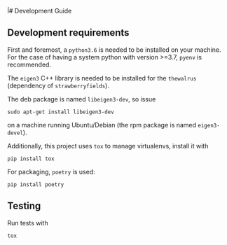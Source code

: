 Í# Development Guide

## Development requirements

First and foremost, a `python3.6` is needed to be installed on your machine.
For the case of having a system python with version >=3.7, `pyenv` is recommended.

The `eigen3` C++ library is needed to be installed for the
`thewalrus` (dependency of `strawberryfields`).

The deb package is named `libeigen3-dev`, so issue
```
sudo apt-get install libeigen3-dev
```
on a machine running Ubuntu/Debian (the rpm package is named `eigen3-devel`).

Additionally, this project uses `tox` to manage virtualenvs, install it with
```
pip install tox
```

For packaging, `poetry` is used:
```
pip install poetry
```

## Testing

Run tests with
```
tox
```
